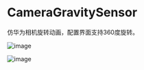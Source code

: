 # CameraGravitySensor
仿华为相机旋转动画，配置界面支持360度旋转。

![image](https://github.com/aLittleGreens/CameraGravitySensor/tree/master/app/src/screencap/camera.gif?raw=true)

![image](https://github.com/aLittleGreens/CameraGravitySensor/tree/master/app/src/screencap/camera.gif?raw=true)
